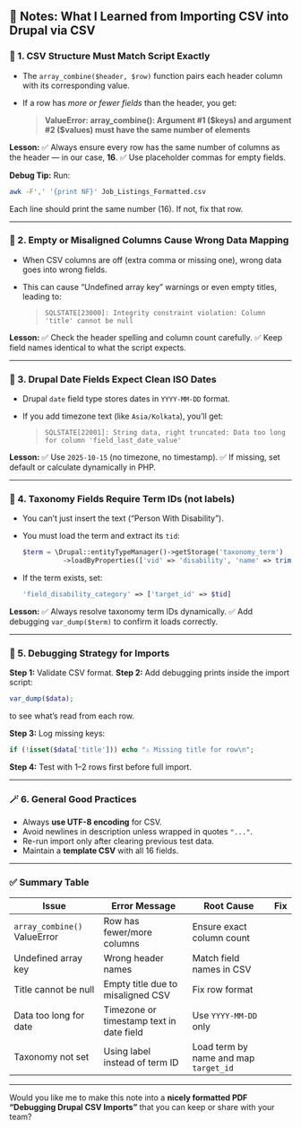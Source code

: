 ## 🧭 Notes: What I Learned from Importing CSV into Drupal via CSV

### 🧩 1. **CSV Structure Must Match Script Exactly**

* The `array_combine($header, $row)` function pairs each header column with its corresponding value.
* If a row has *more or fewer fields* than the header, you get:

  > **ValueError: array_combine(): Argument #1 ($keys) and argument #2 ($values) must have the same number of elements**

**Lesson:**
✅ Always ensure every row has the same number of columns as the header — in our case, **16**.
✅ Use placeholder commas for empty fields.

**Debug Tip:**
Run:

```bash
awk -F',' '{print NF}' Job_Listings_Formatted.csv
```

Each line should print the same number (16). If not, fix that row.

---

### 🧰 2. **Empty or Misaligned Columns Cause Wrong Data Mapping**

* When CSV columns are off (extra comma or missing one), wrong data goes into wrong fields.
* This can cause “Undefined array key” warnings or even empty titles, leading to:

  > `SQLSTATE[23000]: Integrity constraint violation: Column 'title' cannot be null`

**Lesson:**
✅ Check the header spelling and column count carefully.
✅ Keep field names identical to what the script expects.

---

### 📅 3. **Drupal Date Fields Expect Clean ISO Dates**

* Drupal `date` field type stores dates in `YYYY-MM-DD` format.
* If you add timezone text (like `Asia/Kolkata`), you’ll get:

  > `SQLSTATE[22001]: String data, right truncated: Data too long for column 'field_last_date_value'`

**Lesson:**
✅ Use `2025-10-15` (no timezone, no timestamp).
✅ If missing, set default or calculate dynamically in PHP.

---

### 🧠 4. **Taxonomy Fields Require Term IDs (not labels)**

* You can’t just insert the text (“Person With Disability”).
* You must load the term and extract its `tid`:

  ```php
  $term = \Drupal::entityTypeManager()->getStorage('taxonomy_term')
            ->loadByProperties(['vid' => 'disability', 'name' => trim($name)]);
  ```
* If the term exists, set:

  ```php
  'field_disability_category' => ['target_id' => $tid]
  ```

**Lesson:**
✅ Always resolve taxonomy term IDs dynamically.
✅ Add debugging `var_dump($term)` to confirm it loads correctly.

---

### 🧮 5. **Debugging Strategy for Imports**

**Step 1:** Validate CSV format.
**Step 2:** Add debugging prints inside the import script:

```php
var_dump($data);
```

to see what’s read from each row.

**Step 3:** Log missing keys:

```php
if (!isset($data['title'])) echo "⚠️ Missing title for row\n";
```

**Step 4:** Test with 1–2 rows first before full import.

---

### 🪄 6. **General Good Practices**

* Always **use UTF-8 encoding** for CSV.
* Avoid newlines in description unless wrapped in quotes `"..."`.
* Re-run import only after clearing previous test data.
* Maintain a **template CSV** with all 16 fields.

---

### ✅ Summary Table

| Issue                        | Error Message                            | Root Cause                            | Fix |
| ---------------------------- | ---------------------------------------- | ------------------------------------- | --- |
| `array_combine()` ValueError | Row has fewer/more columns               | Ensure exact column count             |     |
| Undefined array key          | Wrong header names                       | Match field names in CSV              |     |
| Title cannot be null         | Empty title due to misaligned CSV        | Fix row format                        |     |
| Data too long for date       | Timezone or timestamp text in date field | Use `YYYY-MM-DD` only                 |     |
| Taxonomy not set             | Using label instead of term ID           | Load term by name and map `target_id` |     |

---

Would you like me to make this note into a **nicely formatted PDF “Debugging Drupal CSV Imports”** that you can keep or share with your team?
